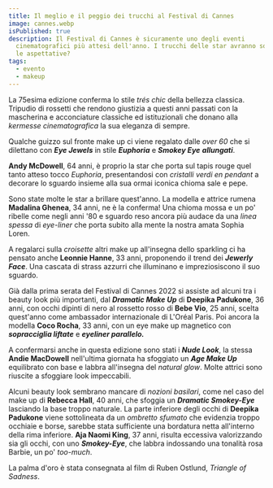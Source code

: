 ```yaml
---
title: Il meglio e il peggio dei trucchi al Festival di Cannes
image: cannes.webp
isPublished: true
description: Il Festival di Cannes è sicuramente uno degli eventi
  cinematografici più attesi dell'anno. I trucchi delle star avranno soddisfatto
  le aspettative?
tags:
  - evento
  - makeup
---
```

La 75esima edizione conferma lo stile *trés chic* della bellezza classica. Tripudio di rossetti che rendono giustizia a questi anni passati con la mascherina e acconciature classiche ed istituzionali che donano alla *kermesse cinematografica* la sua eleganza di sempre.

Qualche guizzo sul fronte make up ci viene regalato dalle *over 60* che si dilettano con ***Eye Jewels*** in stile ***Euphoria*** e ***Smokey Eye*** ***allungati***.

**Andy McDowell**, 64 anni, è proprio la star che porta sul tapis rouge quel tanto atteso tocco *Euphoria*, presentandosi con *cristalli verdi en pendant* a decorare lo sguardo insieme alla sua ormai iconica chioma sale e pepe.

Sono state molte le star a brillare quest'anno. La modella e attrice rumena **Madalina Ghenea**, 34 anni, ne è la conferma! Una chioma mossa e un po' ribelle come negli anni '80 e sguardo reso ancora più audace da una *linea spessa* di *eye-liner* che porta subito alla mente la nostra amata Sophia Loren.

A regalarci sulla *croisette* altri make up all'insegna dello sparkling ci ha pensato anche **Leonnie Hanne**, 33 anni, proponendo il trend dei ***Jewerly Face***. Una cascata di strass azzurri che illuminano e impreziosiscono il suo sguardo.

Già dalla prima serata del Festival di Cannes 2022 si assiste ad alcuni tra i beauty look più importanti, dal ***Dramatic Make Up*** di **Deepika Padukone**, 36 anni, con occhi dipinti di nero al rossetto rosso di **Bebe Vio**, 25 anni, scelta quest'anno come ambassador internazionale di L'Oréal Paris. Poi ancora la modella **Coco Rocha**, 33 anni, con un eye make up magnetico con ***sopracciglia liftate*** e ***eyeliner parallelo.***

A confermarsi anche in questa edizione sono stati i ***Nude Look***, la stessa **Andie MacDowell** nell'ultima giornata ha sfoggiato un ***Age Make Up*** equilibrato con base e labbra all'insegna del *natural glow*. Molte attrici sono riuscite a sfoggiare look impeccabili.

Alcuni beauty look sembrano mancare di *nozioni basilari*, come nel caso del make up di **Rebecca Hall**, 40 anni, che sfoggia un ***Dramatic Smokey-Eye*** lasciando la base troppo naturale. La parte inferiore degli occhi di **Deepika Padukone** viene sottolineata da un *ombretto sfumato* che evidenzia troppo occhiaie e borse, sarebbe stata sufficiente una bordatura netta all'interno della rima inferiore. **Aja Naomi King**, 37 anni, risulta eccessiva valorizzando sia gli occhi,  con uno ***Smokey-Eye***, che labbra indossando una tonalità rosa Barbie, un po' *too-much*.

La palma d'oro è stata consegnata al film di Ruben Ostlund, *Triangle of Sadness*.
